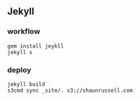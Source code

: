 ## Jekyll

### workflow
```
gem install jeykll
jekyll s
```

### deploy
```
jekyll build
s3cmd sync _site/. s3://shaunrussell.com
```
